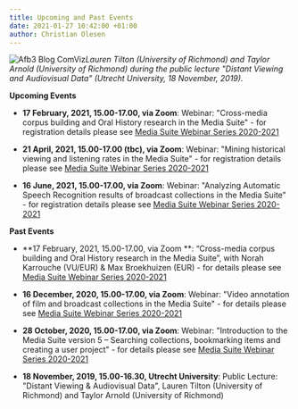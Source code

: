 ```yaml
---
title: Upcoming and Past Events
date: 2021-01-27 10:42:00 +01:00
author: Christian Olesen
---
```


![Afb3 Blog ComViz](https://www.clariah.nl/images/blogs/Afb3_Blog_ComViz.jpg)*Lauren Tilton (University of Richmond) and Taylor Arnold (University of Richmond) during the public lecture "Distant Viewing and Audiovisual Data" (Utrecht University, 18 November, 2019).*

**Upcoming Events**

* **17 February, 2021, 15.00-17.00, via Zoom**: Webinar: "Cross-media corpus building and Oral History research in the Media Suite" - for registration details please see [Media Suite Webinar Series 2020-2021](http://mediasuite.clariah.nl/learn/main/media-suite-webinar-series-2020-2021)

* **21 April, 2021, 15.00-17.00 (tbc), via Zoom**: Webinar: "Mining historical viewing and listening rates in the Media Suite" - for registration details please see [Media Suite Webinar Series 2020-2021](http://mediasuite.clariah.nl/learn/main/media-suite-webinar-series-2020-2021)

* **16 June, 2021, 15.00-17.00, via Zoom**: Webinar: "Analyzing Automatic Speech Recognition results of broadcast collections in the Media Suite" - for registration details please see [Media Suite Webinar Series 2020-2021](http://mediasuite.clariah.nl/learn/main/media-suite-webinar-series-2020-2021)

**Past Events**

* **17 February, 2021, 15.00-17.00, via Zoom **: “Cross-media corpus building and Oral History research in the Media Suite”, with Norah Karrouche (VU/EUR) & Max Broekhuizen (EUR) - for details please see [Media Suite Webinar Series 2020-2021](http://mediasuite.clariah.nl/learn/main/media-suite-webinar-series-2020-2021)

* **16 December, 2020, 15.00-17.00, via Zoom**: Webinar: "Video annotation of film and broadcast collections in the Media Suite" - for details please see [Media Suite Webinar Series 2020-2021](http://mediasuite.clariah.nl/learn/main/media-suite-webinar-series-2020-2021)

* **28 October, 2020, 15.00-17.00, via Zoom**: Webinar: "Introduction to the Media Suite version 5 – Searching collections, bookmarking items and creating a user project" - for details please see [Media Suite Webinar Series 2020-2021](http://mediasuite.clariah.nl/learn/main/media-suite-webinar-series-2020-2021)

* **18 November, 2019, 15.00-16.30, Utrecht University**: Public Lecture: "Distant Viewing & Audiovisual Data", Lauren Tilton (University of Richmond) and Taylor Arnold (University of Richmond)